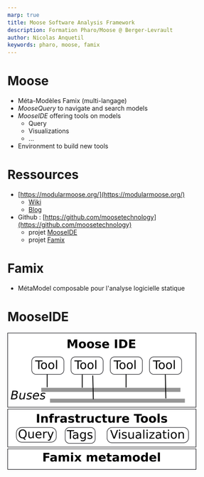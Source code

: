 ```yaml
---
marp: true
title: Moose Software Analysis Framework
description: Formation Pharo/Moose @ Berger-Levrault
author: Nicolas Anquetil
keywords: pharo, moose, famix
---
```

<!-- headingDivider: 1 -->
<!-- paginate: true -->
<!-- footer: "Moose -- Plateforme d'analyse logicielle" -->

# Moose

- Méta-Modèles Famix (multi-langage)
- *MooseQuery* to navigate and search models
- *MooseIDE* offering tools on models
  - Query
  - Visualizations
  - ...
- Environment to build new tools


# Ressources

- [https://modularmoose.org/](https://modularmoose.org/)
  - [Wiki](https://modularmoose.org/moose-wiki/)
  - [Blog](https://modularmoose.org/posts/)
- Github : [https://github.com/moosetechnology](https://github.com/moosetechnology)
  - projet [MooseIDE](https://github.com/moosetechnology/MooseIDE)
  - projet [Famix](https://github.com/moosetechnology/Famix)
# Famix

- MétaModel composable pour l'analyse logicielle statique

# MooseIDE

![Moose Architecture h:550](./Images/mooseArchi.png)
